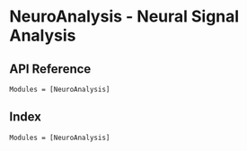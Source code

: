 # NeuroAnalysis - Neural Signal Analysis

## API Reference
```@autodocs
Modules = [NeuroAnalysis]
```

## Index
```@index
Modules = [NeuroAnalysis]
```
